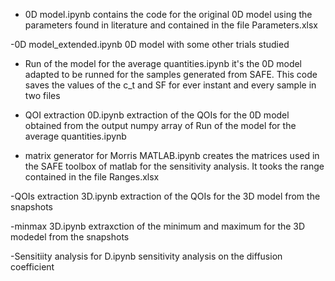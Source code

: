 - 0D model.ipynb contains the code for the original 0D model using the parameters found in literature and contained in the file Parameters.xlsx

-0D model_extended.ipynb 0D model with some other trials studied

- Run of the model for the average quantities.ipynb it's the 0D model adapted to be runned for the samples generated from SAFE. This
code saves the values of the c_t and SF for ever instant and every sample in two files 

- QOI extraction 0D.ipynb extraction of the QOIs for the 0D model obtained from the output numpy array of Run of the model for the average quantities.ipynb

- matrix generator for Morris MATLAB.ipynb creates the matrices used in the SAFE toolbox of matlab for the sensitivity analysis. It tooks
the range contained in the file Ranges.xlsx

-QOIs extraction 3D.ipynb extraction of the QOIs for the 3D model from the snapshots

-minmax 3D.ipynb extraxction of the minimum and maximum for the 3D modedel from the snapshots

-Sensitiity analysis for D.ipynb sensitivity analysis on the diffusion coefficient
